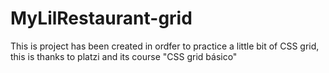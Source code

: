 # MyLilRestaurant-grid
This is project has been created in ordfer to practice a little bit of CSS grid, this is thanks to platzi and its course "CSS grid básico"

